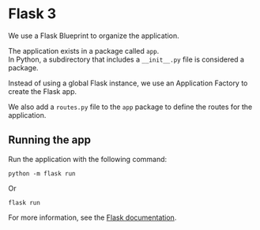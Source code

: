 # Flask 3

We use a Flask Blueprint to organize the application. 

The application exists in a package called ```app```.  
In Python, a subdirectory that includes a ```__init__.py``` file is considered a package.  

Instead of using a global Flask instance, we use an Application Factory to create the Flask app.

We also add a ```routes.py``` file to the ```app``` package to define the routes for the application.

## Running the app

Run the application with the following command:

```
python -m flask run
```

 Or

```
flask run
```

For more information, see the [Flask documentation](https://flask.palletsprojects.com/en/stable/quickstart/).